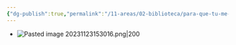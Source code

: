 ```yaml
---
{"dg-publish":true,"permalink":"/11-areas/02-biblioteca/para-que-tu-me-escuches/","noteIcon":""}
---
```


- ![Pasted image 20231123153016.png|200](/img/user/11%20%C3%81reas%20%E2%9A%99/02%20Biblioteca/%F0%9F%92%BE%20Adjuntos/Pasted%20image%2020231123153016.png)